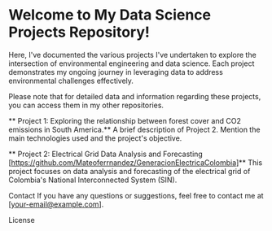 # Welcome to My Data Science Projects Repository!
Here, I've documented the various projects I've undertaken to explore the intersection of environmental engineering and data science. Each project demonstrates my ongoing journey in leveraging data to address environmental challenges effectively.

Please note that for detailed data and information regarding these projects, you can access them in my other repositories.


** Project 1: Exploring the relationship between forest cover and CO2 emissions in South America.**
A brief description of Project 2. Mention the main technologies used and the project's objective.

** Project 2: Electrical Grid Data Analysis and Forecasting [https://github.com/Mateoferrnandez/GeneracionElectricaColombia]** 
This project focuses on data analysis and forecasting of the electrical grid of Colombia's National Interconnected System (SIN).


Contact
If you have any questions or suggestions, feel free to contact me at [your-email@example.com].

License
